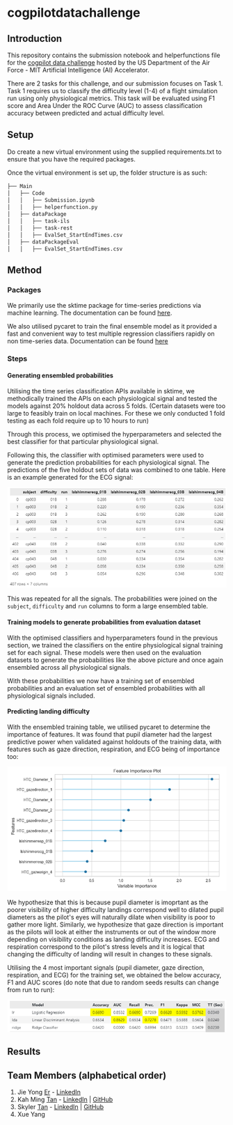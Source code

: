 # cogpilotdatachallenge
## Introduction
This repository contains the submission notebook and helperfunctions file for the [cogpilot data challenge](http://pilotperformance.mit.edu/cogpilot-data-challenge-20-description) hosted by the US Department of the Air Force - MIT Artificial Intelligence (AI) Accelerator.

There are 2 tasks for this challenge, and our submission focuses on Task 1. Task 1 requires us to classify the difficulty level (1-4) of a flight simulation run using only physiological metrics. This task will be evaluated using F1 score and Area Under the ROC Curve (AUC) to assess classification accuracy between predicted and actual difficulty level.

## Setup
Do create a new virtual environment using the supplied requirements.txt to ensure that you have the required packages.

Once the virtual environment is set up, the folder structure is as such:
```
├── Main
│   ├── Code
│   │   ├── Submission.ipynb
│   │   ├── helperfunction.py
│   ├── dataPackage
│   │   ├── task-ils
│   │   ├── task-rest
│   │   ├── EvalSet_StartEndTimes.csv
│   ├── dataPackageEval
│   │   ├── EvalSet_StartEndTimes.csv
```

## Method
### Packages
We primarily use the sktime package for time-series predictions via machine learning. The documentation can be found [here](https://www.sktime.net/en/latest/index.html).

We also utilised pycaret to train the final ensemble model as it provided a fast and convenient way to test multiple regression classifiers rapidly on non time-series data. Documentation can be found [here](https://pycaret.gitbook.io/docs/)

### Steps
#### Generating ensembled probabilities
Utilising the time series classification APIs available in sktime, we methodically trained the APIs on each physiological signal and tested the models against 20% holdout data across 5 folds. (Certain datasets were too large to feasibly train on local machines. For these we only conducted 1 fold testing as each fold require up to 10 hours to run)

Through this process, we optimised the hyperparameters and selected the best classifier for that particular physiological signal.

Following this, the classifier with optimised parameters were used to generate the prediction probabilities for each physiological signal. The predictions of the five holdout sets of data was combined to one table. Here is an example generated for the ECG signal:

![pred_proba](https://github.com/skulu/cogpilotdatachallenge/blob/main/readme_pics/prediction_probabilities.png)

This was repeated for all the signals. The probabilities were joined on the `subject`, `difficulty` and `run` columns to form a large ensembled table.

#### Training models to generate probabilities from evaluation dataset
With the optimised classifiers and hyperparameters found in the previous section, we trained the classifiers on the entire physiological signal training set for each signal. These models were then used on the evaluation datasets to generate the probabilities like the above picture and once again ensembled across all physiological signals.

With these probabilities we now have a training set of ensembled probabilities and an evaluation set of ensembled probabilities with all physiological signals included.

#### Predicting landing difficulty
With the ensembled training table, we utilised pycaret to determine the importance of features. It was found that pupil diameter had the largest predictive power when validated against holdouts of the training data, with features such as gaze direction, respiration, and ECG being of importance too:

![feature importance](https://github.com/skulu/cogpilotdatachallenge/blob/main/readme_pics/feature_importance.png)

We hypothesize that this is because pupil diameter is imoprtant as the poorer visibility of higher difficulty landings correspond well to dilated pupil diameters as the pilot's eyes will naturally dilate when visibility is poor to gather more light. Similarly, we hypothesize that gaze direction is important as the pilots will look at either the instruments or out of the window more depending on visibility conditions as landing difficulty increases. ECG and respiration correspond to the pilot's stress levels and it is logical that changing the difficulty of landing will result in changes to these signals.

Utilising the 4 most important signals (pupil diameter, gaze direction, respiration, and ECG) for the training set, we obtained the below accuracy, F1 and AUC scores (do note that due to random seeds results can change from run to run):

![classifier metrics](https://github.com/skulu/cogpilotdatachallenge/blob/main/readme_pics/classifier_metrics.png)

## Results

## Team Members (alphabetical order)
1. Jie Yong <ins>Er</ins> - [LinkedIn](https://www.linkedin.com/in/erjieyong/)
2. Kah Ming <ins>Tan</ins> - [LinkedIn](https://www.linkedin.com/in/tankahming/) | [GitHub](https://github.com/kmt112)
3. Skyler <ins>Tan</ins> - [LinkedIn](https://www.linkedin.com/in/skyler-tan/) | [GitHub](https://github.com/skulu)
4. Xue Yang

